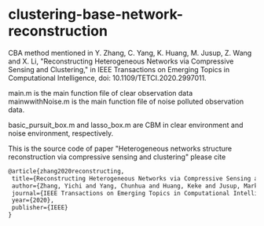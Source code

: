 # clustering-base-network-reconstruction

CBA method mentioned in Y. Zhang, C. Yang, K. Huang, M. Jusup, Z. Wang and X. Li, "Reconstructing Heterogeneous Networks via Compressive Sensing and Clustering," in IEEE Transactions on Emerging Topics in Computational Intelligence, doi: 10.1109/TETCI.2020.2997011.

main.m is the main function file of clear observation data
mainwwithNoise.m is the main function file of noise polluted observation data.

basic_pursuit_box.m and lasso_box.m are CBM in clear environment and noise environment, respectively.

This is the source code of paper "Heterogeneous networks structure reconstruction via compressive sensing and clustering" please cite
 ```latex
@article{zhang2020reconstructing,
  title={Reconstructing Heterogeneous Networks via Compressive Sensing and Clustering},
  author={Zhang, Yichi and Yang, Chunhua and Huang, Keke and Jusup, Marko and Wang, Zhen and Li, Xuelong},
  journal={IEEE Transactions on Emerging Topics in Computational Intelligence},
  year={2020},
  publisher={IEEE}
}
 ```

